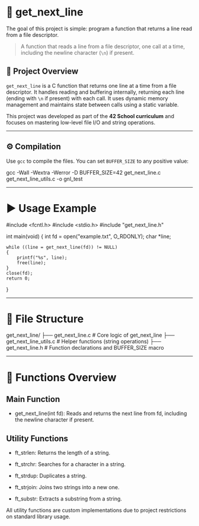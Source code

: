 # 📄 get_next_line
The goal of this project is simple: program a function that returns a line read from a file descriptor.

> A function that reads a line from a file descriptor, one call at a time, including the newline character (`\n`) if present.

## 🧠 Project Overview

`get_next_line` is a C function that returns one line at a time from a file descriptor. It handles reading and buffering internally, returning each line (ending with `\n` if present) with each call. It uses dynamic memory management and maintains state between calls using a static variable.

This project was developed as part of the **42 School curriculum** and focuses on mastering low-level file I/O and string operations.

---

## ⚙️ Compilation

Use `gcc` to compile the files. You can set `BUFFER_SIZE` to any positive value:

gcc -Wall -Wextra -Werror -D BUFFER_SIZE=42 get_next_line.c get_next_line_utils.c -o gnl_test

---

# ▶️ Usage Example

#include <fcntl.h>
#include <stdio.h>
#include "get_next_line.h"

int main(void)
{
    int fd = open("example.txt", O_RDONLY);
    char *line;

    while ((line = get_next_line(fd)) != NULL)
    {
        printf("%s", line);
        free(line);
    }
    close(fd);
    return 0;
}

---

# 📁 File Structure
get_next_line/
├── get_next_line.c        # Core logic of get_next_line
├── get_next_line_utils.c  # Helper functions (string operations)
├── get_next_line.h        # Function declarations and BUFFER_SIZE macro

---

# 🔧 Functions Overview
## Main Function
- get_next_line(int fd): Reads and returns the next line from fd, including the newline character if present.

## Utility Functions
- ft_strlen: Returns the length of a string.

- ft_strchr: Searches for a character in a string.

- ft_strdup: Duplicates a string.

- ft_strjoin: Joins two strings into a new one.

- ft_substr: Extracts a substring from a string.

All utility functions are custom implementations due to project restrictions on standard library usage.